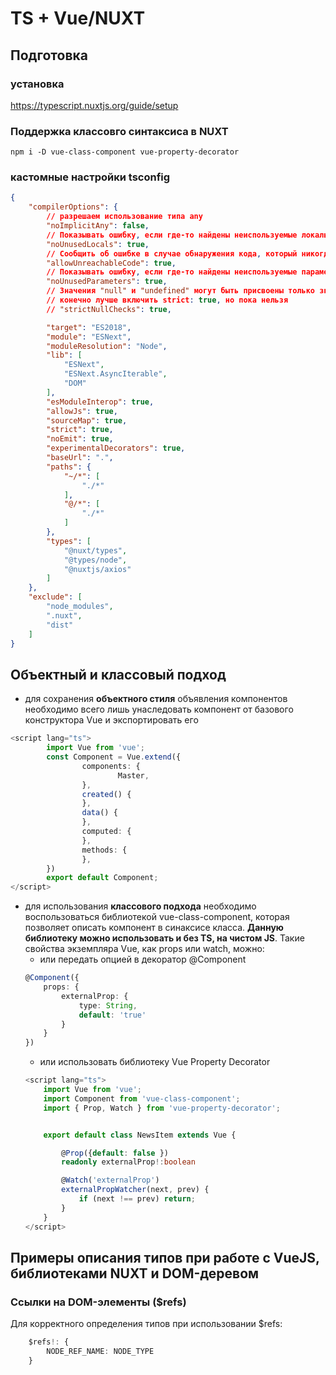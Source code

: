 # TS + Vue/NUXT

## Подготовка
### установка
https://typescript.nuxtjs.org/guide/setup
### Поддержка классовго синтаксиса в NUXT
`npm i -D vue-class-component vue-property-decorator`


### кастомные настройки tsconfig
```json
{
	"compilerOptions": {
		// разрешаем использование типа any
		"noImplicitAny": false,
		// Показывать ошибку, если где-то найдены неиспользуемые локальные значения.
		"noUnusedLocals": true,
		// Сообщить об ошибке в случае обнаружения кода, который никогда не будет выполнен?
		"allowUnreachableCode": true,
		// Показывать ошибку, если где-то найдены неиспользуемые параметры.
		"noUnusedParameters": true,
		// Значения "null" и "undefined" могут быть присвоены только значениям данного типа и значениям только с типом "any"?
		// конечно лучше включить strict: true, но пока нельзя
		// "strictNullChecks": true,

		"target": "ES2018",
		"module": "ESNext",
		"moduleResolution": "Node",
		"lib": [
			"ESNext",
			"ESNext.AsyncIterable",
			"DOM"
		],
		"esModuleInterop": true,
		"allowJs": true,
		"sourceMap": true,
		"strict": true,
		"noEmit": true,
		"experimentalDecorators": true,
		"baseUrl": ".",
		"paths": {
			"~/*": [
				"./*"
			],
			"@/*": [
				"./*"
			]
		},
		"types": [
			"@nuxt/types",
			"@types/node",
			"@nuxtjs/axios"
		]
	},
	"exclude": [
		"node_modules",
		".nuxt",
		"dist"
	]
}

```

## Объектный и классовый подход

- для сохранения **объектного стиля** объявления компонентов необходимо всего лишь унаследовать компонент от базового конструктора Vue и экспортировать его

```ts
<script lang="ts">
		import Vue from 'vue';
		const Component = Vue.extend({
				components: {
						Master,
				},
				created() {
				},
				data() {
				},
				computed: {
				},
				methods: {
				},
		})
		export default Component;
</script>
```

- для использования **классового подхода** необходимо воспользоваться библиотекой vue-class-component, которая позволяет описать компонент в синаксисе класса. **Данную библиотеку можно использовать и без TS, на чистом JS**. Такие свойства экземпляра Vue, как props или watch, можно:
	- или передать опцией в декоратор @Component
	```ts
	@Component({
		props: {
			externalProp: {
				type: String,
				default: 'true'
			}
		}
	})
	```
	- или использовать библиотеку Vue Property Decorator
	```ts
	<script lang="ts">
		import Vue from 'vue';
		import Component from 'vue-class-component';
		import { Prop, Watch } from 'vue-property-decorator';


		export default class NewsItem extends Vue {

			@Prop({default: false })
			readonly externalProp!:boolean

			@Watch('externalProp')
			externalPropWatcher(next, prev) {
				if (next !== prev) return;
			}
		}
	</script>
	```

## Примеры описания типов при работе с VueJS, библиотеками NUXT и DOM-деревом

### Ссылки на DOM-элементы ($refs)

Для корректного определения типов при использовании $refs:
```ts
	$refs!: {
		NODE_REF_NAME: NODE_TYPE
	}
```
